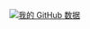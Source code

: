 [![我的 GitHub 数据](https://github-readme-stats.vercel.app/api?username=AlickH)](https://alickh.github.io/)
